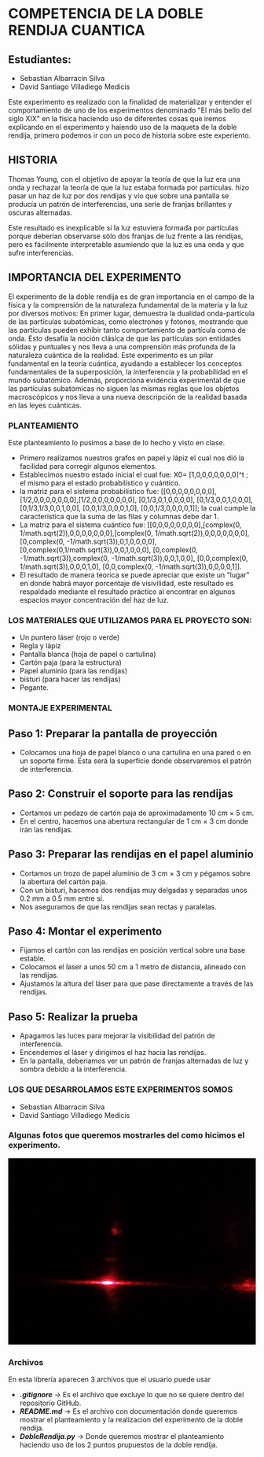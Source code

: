 # COMPETENCIA DE LA DOBLE RENDIJA CUANTICA

## **Estudiantes:** 
- Sebastian Albarracin Silva 
- David Santiago Villadiego Medicis

Este experimento es realizado con la finalidad de materializar y entender el comportamiento de uno de los experimentos denominado "El más bello del siglo XIX" en la física haciendo uso de diferentes cosas que iremos explicando en el experimento y haiendo uso de la maqueta de la doble rendija, primero podemos ir con un poco de historia sobre este experiento.

## HISTORIA

Thomas Young, con el objetivo de apoyar la teoría de que la luz era una onda y rechazar la teoría de que la luz estaba formada por partículas. hizo pasar un haz de luz por dos rendijas y vio que sobre una pantalla se producía un patrón de interferencias, una serie de franjas brillantes y oscuras alternadas.

Este resultado es inexplicable si la luz estuviera formada por partículas porque deberían observarse sólo dos franjas de luz frente a las rendijas, pero es fácilmente interpretable asumiendo que la luz es una onda y que sufre interferencias.

## IMPORTANCIA DEL EXPERIMENTO

El experimento de la doble rendija es de gran importancia en el campo de la física y la comprensión de la naturaleza fundamental de la materia y la luz por diversos motivos: En primer lugar, demuestra la dualidad onda-partícula de las partículas subatómicas, como electrones y fotones, mostrando que las partículas pueden exhibir tanto comportamiento de partícula como de onda. Esto desafía la noción clásica de que las partículas son entidades sólidas y puntuales y nos lleva a una comprensión más profunda de la naturaleza cuántica de la realidad. Este experimento es un pilar fundamental en la teoría cuántica, ayudando a establecer los conceptos fundamentales de la superposición, la interferencia y la probabilidad en el mundo subatómico. Además, proporciona evidencia experimental de que las partículas subatómicas no siguen las mismas reglas que los objetos macroscópicos y nos lleva a una nueva descripción de la realidad basada en las leyes cuánticas.

### PLANTEAMIENTO 
Este planteamiento lo pusimos a base de lo hecho y visto en clase. 

- Primero realizamos nuestros grafos en papel y lápiz el cual nos dió la facilidad para corregir algunos elementos.
- Establecimos nuestro estado inicial el cual fue: X0= [1,0,0,0,0,0,0,0]^t ; el mismo para el estado probabilístico y cuántico.
- la matriz para el sistema probabilístico fue: [[0,0,0,0,0,0,0,0],[1/2,0,0,0,0,0,0,0],[1/2,0,0,0,0,0,0,0], [0,1/3,0,1,0,0,0,0], [0,1/3,0,0,1,0,0,0], [0,1/3,1/3,0,0,1,0,0], [0,0,1/3,0,0,0,1,0], [0,0,1/3,0,0,0,0,1]]; la cual cumple la caracteristica que la suma de las filas y columnas debe dar 1.
- La matriz para el sistema cuántico fue: [[0,0,0,0,0,0,0,0],[complex(0, 1/math.sqrt(2)),0,0,0,0,0,0,0],[complex(0, 1/math.sqrt(2)),0,0,0,0,0,0,0], [0,complex(0, -1/math.sqrt(3)),0,1,0,0,0,0], [0,complex(0,1/math.sqrt(3)),0,0,1,0,0,0], [0,complex(0, -1/math.sqrt(3)),complex(0, -1/math.sqrt(3)),0,0,1,0,0], [0,0,complex(0, 1/math.sqrt(3)),0,0,0,1,0], [0,0,complex(0, -1/math.sqrt(3)),0,0,0,0,1]].
- El resultado de manera teorica se puede apreciar que existe un "lugar" en donde habrá mayor porcentaje de visivilidad, este resultado es respaldado mediante el resultado práctico al encontrar en algunos espacios mayor concentración del haz de luz.

### LOS MATERIALES QUE UTILIZAMOS PARA EL PROYECTO SON:
- Un puntero láser (rojo o verde)
- Regla y lápiz
- Pantalla blanca (hoja de papel o cartulina)
- Cartón paja (para la estructura)
- Papel aluminio (para las rendijas)
- bisturi (para hacer las rendijas)
- Pegante.

### MONTAJE EXPERIMENTAL
## Paso 1: Preparar la pantalla de proyección
- Colocamos una hoja de papel blanco o una cartulina en una pared o en un soporte firme. Esta será la superficie donde observaremos el patrón de interferencia.
## Paso 2: Construir el soporte para las rendijas
- Cortamos un pedazo de cartón paja de aproximadamente 10 cm × 5 cm.
- En el centro, hacemos una abertura rectangular de 1 cm × 3 cm donde irán las rendijas.
## Paso 3: Preparar las rendijas en el papel aluminio
- Cortamos un trozo de papel aluminio de 3 cm × 3 cm y pégamos sobre la abertura del cartón paja.
- Con un bisturi, hacemos dos rendijas muy delgadas y separadas unos 0.2 mm a 0.5 mm entre sí.
- Nos aseguramos de que las rendijas sean rectas y paralelas.
## Paso 4: Montar el experimento
- Fijamos el cartón con las rendijas en posición vertical sobre una base estable.
- Colocamos el laser a unos 50 cm a 1 metro de distancia, alineado con las rendijas.
- Ajustamos la altura del láser para que pase directamente a través de las rendijas.
## Paso 5: Realizar la prueba
- Apagamos las luces para mejorar la visibilidad del patrón de interferencia.
- Encendemos el láser y dirigimos el haz hacia las rendijas.
- En la pantalla, deberiamos ver un patrón de franjas alternadas de luz y sombra debido a la interferencia.

### LOS QUE DESARROLAMOS ESTE EXPERIMENTOS SOMOS
- Sebastian Albarracin Silva 
- David Santiago Villadiego Medicis

### Algunas fotos que queremos mostrarles del como hicimos el experimento.
![alt text](image-1.png)

### Archivos
En esta librería aparecen 3 archivos que el usuario puede usar

- ***.gitignore*** -> Es el archivo que excluye lo que no se quiere dentro del repositorio GitHub.
- ***README.md*** -> Es el archivo con documentación donde queremos mostrar el planteamiento y la realizacion del experimento de la doble rendija.
- ***DobleRendija.py*** -> Donde queremos mostrar el planteamiento haciendo uso de los 2 puntos prupuestos de la doble rendija.
